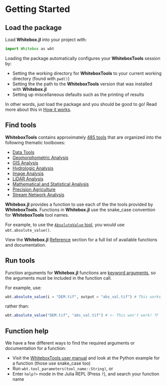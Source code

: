 # Getting Started

## Load the package

Load **Whitebox.jl** into your project with:
```julia
import Whitebox as wbt
```

Loading the package automatically configures your **WhiteboxTools** session by: 
- Setting the working directory for **WhiteboxTools** to your current working directory (found with `pwd()`)
- Setting the the path to the **WhiteboxTools** version that was installed with **Whitebox.jl**
- Setting up miscellaneous defaults such as the printing of results

In other words, just load the package and you should be good to go! Read more about this in [How it works](@ref).

## Find tools

**WhiteboxTools** contains approximately [485 tools](https://www.whiteboxgeo.com/manual/wbt_book/available_tools/index.html) that are organized into the following thematic toolboxes:
- [Data Tools](https://www.whiteboxgeo.com/manual/wbt_book/available_tools/data_tools.html)
- [Geomorphometric Analysis](https://www.whiteboxgeo.com/manual/wbt_book/available_tools/geomorphometric_analysis.html)
- [GIS Analysis](https://www.whiteboxgeo.com/manual/wbt_book/available_tools/gis_analysis.html)
- [Hydrologic Analysis](https://www.whiteboxgeo.com/manual/wbt_book/available_tools/hydrological_analysis.html)
- [Image Analysis](https://www.whiteboxgeo.com/manual/wbt_book/available_tools/image_processing_tools.html)
- [LiDAR Analysis](https://www.whiteboxgeo.com/manual/wbt_book/available_tools/lidar_tools.html)
- [Mathematical and Statistical Analysis](https://www.whiteboxgeo.com/manual/wbt_book/available_tools/mathand_stats_tools.html)
- [Precision Agriculture](https://www.whiteboxgeo.com/manual/wbt_book/available_tools/precision_agriculture.html)
- [Stream Network Analysis](https://www.whiteboxgeo.com/manual/wbt_book/available_tools/stream_network_analysis.html)

**Whitebox.jl** provides a function to use each of the the tools provided by **WhiteboxTools**. Functions in **Whitebox.jl** use the snake_case convention for **WhiteboxTools** tool names. 

For example, to use the [`AbsoluteValue` tool](https://www.whiteboxgeo.com/manual/wbt_book/available_tools/mathand_stats_tools.html?highlight=AbsoluteValue#absolutevalue), you would use `wbt.absolute_value()`. 

View the **Whitebox.jl** [Reference](@ref) section for a full list of available functions and documentation. 

## Run tools

Function arguments for **Whitebox.jl** functions are [keyword arguments](https://docs.julialang.org/en/v1/manual/functions/#Keyword-Arguments), so the arguments must be included in the function call.

For example, use: 
```julia
wbt.absolute_value(i = "DEM.tif", output = "abs_val.tif") # This works! 💯 🎉
```
rather than:
```julia
wbt.absolute_value("DEM.tif", "abs_val.tif") # <- This won't work! 👎
```

## Function help
We have a few different ways to find the required arguments or documentation for a function:
- Visit the [WhiteboxTools user manual](https://www.whiteboxgeo.com/manual/wbt_book/available_tools/index.html) and look at the Python example for a function (those use snake_case too)
- Run `wbt.tool_parameters(tool_name::String)`, or
- Enter `help?>` mode in the Julia REPL (Press `?`), and search your function name
